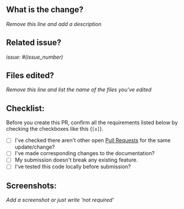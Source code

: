 ## What is the change?
*Remove this line and add a description*

## Related issue?
*issue: #(issue_number)*

## Files edited?
*Remove this line and list the name of the files you've edited*

## Checklist:
Before you create this PR, confirm all the requirements listed below by checking the checkboxes like this (`[x]`).

- [ ] I've checked there aren't other open [Pull Requests](https://github.com/adityabisoi/notation-converter/pulls) for the same update/change?
- [ ] I've made corresponding changes to the documentation?
- [ ] My submission doesn't break any existing feature.
- [ ] I've tested this code locally before submission?

## Screenshots:
*Add a screenshot or just write 'not required'*
